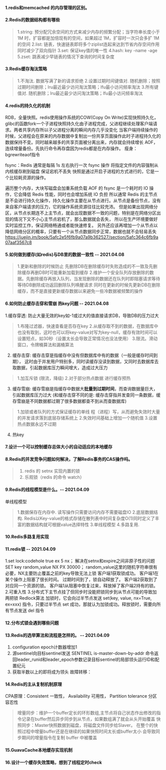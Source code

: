 
#### 1.redis和memcached 的内存管理的区别。


#### 2.Redis的数据结构都有哪些
> 1.string: 预分配冗余空间的方式来减少内存的频繁分配；当字符串长度小于 1M 时，扩容都是加倍现有的空间，如果超过 1M，扩容时一次只会多扩 1M 的空间
> 2.list: 链表，快速链表即将多个ziplist连起来达到节省内存空间作用同时减少了双向指针
> 3.set: 保证key值的唯一性
> 4.hash: key -name -age
> 5.zset: 跳表减少早链表的情况下查询的时间复杂度

#### 3.Redis缓存淘汰策略
> 1.不淘汰. 数据写满了新的请求拒绝
> 2.设置过期时间键值对. 随机删除；按照过期时间删除；lru最近最少访问淘汰策略；lfu最小访问频率淘汰
> 3.所有键值对. 随机删除；lru最近最少访问淘汰策略；lfu最小访问频率淘汰


#### 4.redis的持久化的机制
RDB，全量快照。redis使用操作系统的COW(Copy On Write)实现快照持久化，
    glibc的函数fork一个子进程快照持久化由子进程完成，父进程继续处理客户端请求。两者共享内存所以子父进程分离的瞬间内存几乎没变化
    当客户端持续操作的时候，父进程会在原来的内存数据中复制出一份共享页面操作此时子进程持久化的数据保持不变。同时越来越多的共享页面被分离出来，内存就会持续增长
AOF，连续增量备份。先执行命令再存盘因为redis都是在内存操作。
    瘦身：bgrewriteaof指令    

fsync：Redis 通常是每隔 1s 左右执行一次 fsync 操作 将指定文件的内容强制从内核缓存刷到磁盘 保证宕机不丢失
快照是通过开启子进程的方式进行的，它是一个比较耗资源的操作。

遍历整个内存，大块写磁盘会加重系统负载
AOF 的 fsync 是一个耗时的 IO 操作，它会降低 Redis 性能，同时也会增加系统 IO 负担
所以通常 Redis 的主节点是不会进行持久化操作，持久化操作主要在从节点进行。从节点是备份节点，没有来自客户端请求的压力，它的操作系统资源往往比较充沛。
但是如果出现网络分区，从节点长期连不上主节点，就会出现数据不一致的问题，特别是在网络分区出现的情况下又不小心主节点宕机了，那么数据就会丢失，
所以在生产环境要做好实时监控工作，保证网络畅通或者能快速修复。
另外还应该再增加一个从节点以降低网络分区的概率，只要有一个从节点数据同步正常，数据也就不会轻易丢失
https://juejin.im/book/5afc2e5f6fb9a07a9b362527/section/5afc364c6fb9a07aaf3567c8


#### 5.如何做到缓存(如redis)与DB里的数据一致性  -- 2021.04.08 
> 1.更新和删除的时候防止 先删除DB在删除缓存时失败造成的不一致及先删除缓存再删DB时可能重新加载到缓存
> 2.维护一个安全队列存放删除的数据。先删除缓存再放入队列，当发现删除的数据还在队列时即阻塞请求等待等待DB删除成功返回删除队列唤醒请求
> 同时在更新的时候先更新DB在删除缓存，而不是直接更新缓存数据以来避免一些冷数据被频繁的操作 

#### 6.如何防止缓存击穿和雪崩 热key问题 -- 2021.04.08

1.缓存穿透: 防止大量无效的key如-1或过大的值直接请求DB，导致DB的压力过大
> 1.布隆过滤器，快速查看是否存在key
> 2.从缓存取不到的数据，在数据库中也没有取到，这时也可以将key-value对写为key-null，缓存有效时间可以设置短点，如30秒（设置太长会导致正常情况也没法使用）
> 3.限流。滑动窗口，令牌桶算法和漏桶算法

2. 缓存击穿: 缓存击穿是指缓存中没有但数据库中有的数据（一般是缓存时间到期），
这时由于并发用户特别多，同时读缓存没读到数据，又同时去数据库去取数据，引起数据库压力瞬间增大，造成过大压力
> 1.加互斥锁 (限流，降级)
> 2.对于部分热点数据 进行缓存预热
> 
 
3. 缓存雪崩: 缓存雪崩是指缓存中数据大**批量到过期时间**，而查询数据量巨大，引起数据库压力过大
(和缓存击穿不同的是: 缓存击穿指并发查同一条数据，缓存雪崩是不同数据都过期了很多数据都查不到从而查数据库)
> 1.加锁或者队列的方式保证缓存的单线 程（进程）写，从而避免失效时大量的并发请求落到底层存储系统上
> 2.失效时间基础上增加一个随机值
> 3.设置热点数据永远不过期
         
4. 热key

#### 7.设计一个可以控制缓存总体大小的自动适应的本地缓存



#### 8.Redis的并发竞争问题如何解决，了解Redis事务的CAS操作吗。
> 1. redis 的 setnx 实现内置的锁
> 2. 乐观锁（redis 的命令 watch）




#### 9.Redis的线程模型是什么。-- 2021.04.09
单线程模型
> 1.数据保存在内存中. 读写操作只需要访问内存不需要磁盘IO
> 2.底层数据结构. Redis以Key-value的格式存储在散列表中时间复杂度O(1)同时定义了丰富的数据结构就可根据value选择特性
> 3.单线程模型
> 4.多路复用. 


#### 10.Redis多路复用实现



#### 11.redis锁 -- 2021.04.09
  1.set lock:codehole true ex 5 nx； 解决在setnx和expire之间非原子性的问题
      SET key random_value NX PX 30000； random_value这里的随机字符串很有必要，NX主要防止覆盖之前的key导致无法上锁
      客户端1获取锁成功。
      客户端1在某个操作上阻塞了很长时间。
      过期时间到了，锁自动释放了。
      客户端2获取到了对应同一个资源的锁。
      客户端1从阻塞中恢复过来，释放掉了客户端2持有的锁。
  2.可重入性
  3.分布式下主节点挂了但同步时没能把锁同步到从节点可能的导致加两把锁 Redlock算法
    加锁时，它会向过半节点发送 set(key, value, nx=True, ex=xxx) 指令，只要过半节点 set 成功，那就认为加锁成功。释放锁时，需要向所有节点发送 del 指令
    
#### 12.分布式锁会遇到哪些问题



#### 13.Redis的选举算法和流程是怎样的。 -- 2021.04.09
1. configuration epoch计数器增加1
2. 源sentinel向目标sentinel发送
   SENTINEL is-master-down-by-addr <ip> <port> <current epoch> <runid>
  命令返回leader_runid和leader_epoch参数记录目标sentinel的局部领头运行ID和配置纪元
3. 获取半数以上的即将成为领头
故障转移：


#### 14.Redis的主从复制机制原理
CPA原理：Consistent 一致性， Availability 可用性， Partition tolerance 分区容忍性
> 增量同步：维护一个buffer定长的环形数组,主节点将自己状态作出修改的指令记录在buffer然后异步同步到从节点，如果数组满了就会从头开始覆盖
> 快照同步：Master快照数据到磁盘，将磁盘文件同步给Slaver。
        在整个的快照过程中增量buffer还是在继续的如果快照时间太长或buffer太小 会导致同步期间的增量指令在复制 buffer 中被覆盖

#### 15.GuavaCache本地缓存实现机制


#### 16.设计一个缓存失效策略，想到了线程定时check








